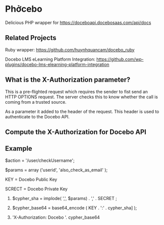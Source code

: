 Phởcebo
==============

Delicious PHP wrapper for https://doceboapi.docebosaas.com/api/docs

Related Projects
--------------

Ruby wrapper: 
https://github.com/huynhquancam/docebo_ruby

Docebo LMS eLearning Platform Integration: 
https://github.com/wp-plugins/docebo-lms-elearning-platform-integration


What is the X-Authorization parameter?
--------------

This is a pre-flighted request which requires the sender to fist send an HTTP 
OPTIONS request. The server checks this to know whether the call is coming from 
a trusted source. 

As a parameter it added to the header of the request. This header is used 
to authenticate to the Docebo API.  


Compute the X-Authorization for Docebo API
--------------

Example
--------------

$action = '/user/checkUsername';

$params = array ('userid', 'also_check_as_email' );

KEY = Docebo Public Key

SCRECT = Docebo Private Key


1. $cypher_sha = implode( ',', $params) . ',' . SECRET ;

2. $cypher_base64 = base64_encode ( KEY . ':' . cypher_sha] );

3. 'X-Authorization: Docebo '. cypher_base64

